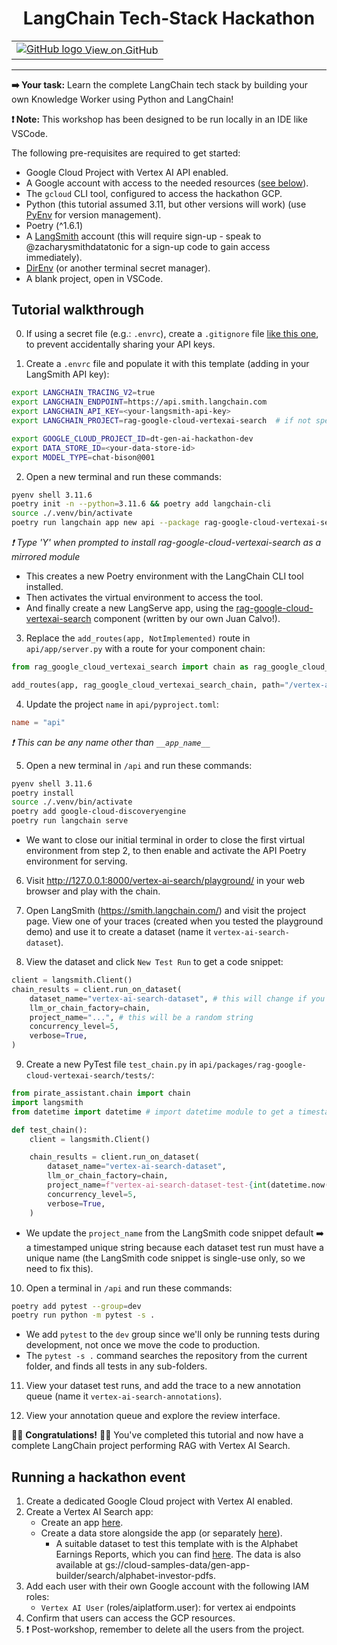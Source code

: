 <h1 align="center"> LangChain Tech-Stack Hackathon</h1>
<table align="center">
    <td>
        <a href="https://github.com/teamdatatonic/gen-ai-hackathon/blob/main/langchain-tech-stack-hackathon/">
            <img src="https://cloud.google.com/ml-engine/images/github-logo-32px.png" alt="GitHub logo">
            <span style="vertical-align: middle;">View on GitHub</span>
        </a>
    </td>
</table>
<hr>

**➡️ Your task:** Learn the complete LangChain tech stack by building your own Knowledge Worker using Python and LangChain!

**❗ Note:** This workshop has been designed to be run locally in an IDE like VSCode.

The following pre-requisites are required to get started:

- Google Cloud Project with Vertex AI API enabled.
- A Google account with access to the needed resources ([see below](#running-a-hackathon-event)).
- The `gcloud` CLI tool, configured to access the hackathon GCP.
- Python (this tutorial assumed 3.11, but other versions will work) (use [PyEnv](https://github.com/pyenv/pyenv) for version management).
- Poetry (^1.6.1)
- A [LangSmith](https://smith.langchain.com/) account (this will require sign-up - speak to @zacharysmithdatatonic for a sign-up code to gain access immediately).
- [DirEnv](https://direnv.net/) (or another terminal secret manager).
- A blank project, open in VSCode.

## Tutorial walkthrough

0. If using a secret file (e.g.: `.envrc`), create a `.gitignore` file [like this one](https://www.toptal.com/developers/gitignore/api/direnv,python,visualstudiocode,macos), to prevent accidentally sharing your API keys.

1. Create a `.envrc` file and populate it with this template (adding in your LangSmith API key):

```bash
export LANGCHAIN_TRACING_V2=true
export LANGCHAIN_ENDPOINT=https://api.smith.langchain.com
export LANGCHAIN_API_KEY=<your-langsmith-api-key>
export LANGCHAIN_PROJECT=rag-google-cloud-vertexai-search  # if not specified, defaults to "default"

export GOOGLE_CLOUD_PROJECT_ID=dt-gen-ai-hackathon-dev
export DATA_STORE_ID=<your-data-store-id>
export MODEL_TYPE=chat-bison@001
```

2. Open a new terminal and run these commands:

```bash
pyenv shell 3.11.6
poetry init -n --python=3.11.6 && poetry add langchain-cli
source ./.venv/bin/activate
poetry run langchain app new api --package rag-google-cloud-vertexai-search
```

_❗ Type 'Y' when prompted to install rag-google-cloud-vertexai-search as a mirrored module_

- This creates a new Poetry environment with the LangChain CLI tool installed.
- Then activates the virtual environment to access the tool.
- And finally create a new LangServe app, using the [rag-google-cloud-vertexai-search](https://github.com/langchain-ai/langchain/tree/master/templates/rag-google-cloud-vertexai-search) component (written by our own Juan Calvo!).

3. Replace the `add_routes(app, NotImplemented)` route in `api/app/server.py` with a route for your component chain:

```python
from rag_google_cloud_vertexai_search import chain as rag_google_cloud_vertexai_search_chain

add_routes(app, rag_google_cloud_vertexai_search_chain, path="/vertex-ai-search")
```

4. Update the project `name` in `api/pyproject.toml`:
```toml
name = "api"
```

_❗ This can be any name other than `__app_name__`_

5. Open a new terminal in `/api` and run these commands:

```bash
pyenv shell 3.11.6
poetry install
source ./.venv/bin/activate
poetry add google-cloud-discoveryengine
poetry run langchain serve
```

- We want to close our initial terminal in order to close the first virtual environment from step 2, to then enable and activate the API Poetry environment for serving.

6. Visit http://127.0.0.1:8000/vertex-ai-search/playground/ in your web browser and play with the chain.

7. Open LangSmith (https://smith.langchain.com/) and visit the project page. View one of your traces (created when you tested the playground demo) and use it to create a dataset (name it `vertex-ai-search-dataset`).

8. View the dataset and click `New Test Run` to get a code snippet:

```python
client = langsmith.Client()
chain_results = client.run_on_dataset(
	dataset_name="vertex-ai-search-dataset", # this will change if you use a different dataset name.
	llm_or_chain_factory=chain,
	project_name="...", # this will be a random string
	concurrency_level=5,
	verbose=True,
)
```

9. Create a new PyTest file `test_chain.py` in `api/packages/rag-google-cloud-vertexai-search/tests/`:

```python
from pirate_assistant.chain import chain
import langsmith
from datetime import datetime # import datetime module to get a timestamp

def test_chain():
	client = langsmith.Client()

	chain_results = client.run_on_dataset(
		dataset_name="vertex-ai-search-dataset",
		llm_or_chain_factory=chain,
		project_name=f"vertex-ai-search-dataset-test-{int(datetime.now().strftime('%Y%m%d%H%M%S'))}", # use a timestamped unique project name each re-run
		concurrency_level=5,
		verbose=True,
	)
```

- We update the `project_name` from the LangSmith code snippet default ➡️ a timestamped unique string because each dataset test run must have a unique name (the LangSmith code snippet is single-use only, so we need to fix this).

10. Open a terminal in `/api` and run these commands:

```bash
poetry add pytest --group=dev
poetry run python -m pytest -s .
```

- We add `pytest` to the `dev` group since we'll only be running tests during development, not once we move the code to production.
- The `pytest -s .` command searches the repository from the current folder, and finds all tests in any sub-folders.

11. View your dataset test runs, and add the trace to a new annotation queue (name it `vertex-ai-search-annotations`).

12. View your annotation queue and explore the review interface.

🎉🎉 **Congratulations!** 🎉🎉
You've completed this tutorial and now have a complete LangChain project performing RAG with Vertex AI Search.

## Running a hackathon event

1. Create a dedicated Google Cloud project with Vertex AI enabled.
2. Create a Vertex AI Search app:
    - Create an app [here](https://cloud.google.com/generative-ai-app-builder/docs/create-engine-es).
    - Create a data store alongside the app (or separately [here](https://cloud.google.com/generative-ai-app-builder/docs/create-data-store-es)).
        - A suitable dataset to test this template with is the Alphabet Earnings Reports, which you can find [here](https://abc.xyz/investor/). The data is also available at gs://cloud-samples-data/gen-app-builder/search/alphabet-investor-pdfs.
3. Add each user with their own Google account with the following IAM roles:
    - `Vertex AI User` (roles/aiplatform.user): for vertex ai endpoints
4. Confirm that users can access the GCP resources.
5. ❗ Post-workshop, remember to delete all the users from the project.
